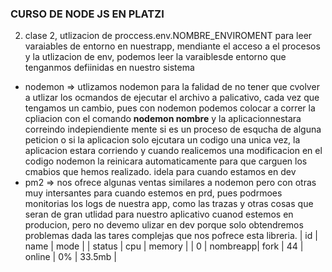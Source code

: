 ### CURSO DE NODE JS EN PLATZI

2. clase 2, utlizacion de proccess.env.NOMBRE_ENVIROMENT para leer varaiables de entorno en nuestrapp, mendiante el acceso a el procesos y la utlizacion de env, podemos leer la varaiblesde entorno que tenganmos defiinidas en nuestro sistema

* nodemon => utlizamos nodemon para la falidad de no tener que cvolver a utlizar los ocmandos de ejecutar el archivo a palicativo, cada vez que tengamos un cambio, pues con nodemon podemos colocar a correr la cpliacion con el comando **nodemon nombre** y la aplicacionnestara correindo indepiendiente mente si es un proceso de esqucha de alguna peticion o si la aplicacion solo ejcutara un codigo una unica vez, la aplicacion estara corriendo y cuando realicemos una modificacion en el codigo nodemon la reinicara automaticamente para que carguen los cmabios que hemos realizado. idela para cuando estamos en dev
* pm2 => nos ofrece algunas ventas similares a nodemon pero con otras muy intersantes para cuando estemos en prd, pues podrmoes monitorias los logs de nuestra app, como las trazas y otras cosas que seran de gran utlidad para nuestro aplicativo cuanod estemos en producion, pero no devemo ulizar en dev porque solo obtendremos problemas dada las tares complejas que nos pofrece esta libreria.
| id | name | mode |  | status | cpu | memory |
| 0  | nombreapp| fork | 44 | online  | 0% | 33.5mb |  

